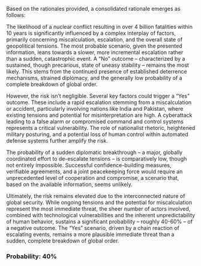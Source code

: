 Based on the rationales provided, a consolidated rationale emerges as follows:

The likelihood of a nuclear conflict resulting in over 4 billion fatalities within 10 years is significantly influenced by a complex interplay of factors, primarily concerning miscalculation, escalation, and the overall state of geopolitical tensions. The most probable scenario, given the presented information, leans towards a slower, more incremental escalation rather than a sudden, catastrophic event. A “No” outcome – characterized by a sustained, though precarious, state of uneasy stability – remains the most likely. This stems from the continued presence of established deterrence mechanisms, strained diplomacy, and the generally low probability of a complete breakdown of global order.

However, the risk isn’t negligible. Several key factors could trigger a “Yes” outcome. These include a rapid escalation stemming from a miscalculation or accident, particularly involving nations like India and Pakistan, where existing tensions and potential for misinterpretation are high. A cyberattack leading to a false alarm or compromised command and control systems represents a critical vulnerability. The role of nationalist rhetoric, heightened military posturing, and a potential loss of human control within automated defense systems further amplify the risk.

The probability of a sudden diplomatic breakthrough – a major, globally coordinated effort to de-escalate tensions – is comparatively low, though not entirely impossible. Successful confidence-building measures, verifiable agreements, and a joint peacekeeping force would require an unprecedented level of cooperation and compromise, a scenario that, based on the available information, seems unlikely.

Ultimately, the risk remains elevated due to the interconnected nature of global security. While ongoing tensions and the potential for miscalculation represent the most immediate threat, the sheer number of actors involved, combined with technological vulnerabilities and the inherent unpredictability of human behavior, sustains a significant probability – roughly 40-60% – of a negative outcome. The “Yes” scenario, driven by a chain reaction of escalating events, remains a more plausible immediate threat than a sudden, complete breakdown of global order. 


### Probability: 40%
